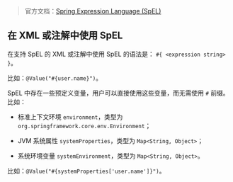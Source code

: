 > 官方文档：[Spring Expression Language (SpEL)](https://docs.spring.io/spring-framework/docs/current/reference/html/core.html#expressions)

## 在 XML 或注解中使用 SpEL

在支持 SpEL 的 XML 或注解中使用 SpEL 的语法是： `#{ <expression string> }`。

比如：`@Value("#{user.name}")`。

SpEL 中存在一些预定义变量，用户可以直接使用这些变量，而无需使用 `#` 前缀。比如：

- 标准上下文环境 `environment`，类型为 `org.springframework.core.env.Environment`；

- JVM 系统属性 `systemProperties`，类型为 `Map<String, Object>`；

- 系统环境变量 `systemEnvironment`，类型为 `Map<String, Object>`。

比如：`@Value("#{systemProperties['user.name']}")`。